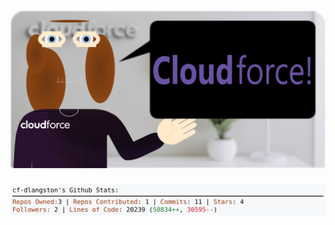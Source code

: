 <!-- 
Version 3.0.227
Built Sun Jun 01 2025 05:17:36 GMT+0000 (Coordinated Universal Time)
-->

<h1 align="center">
  <a href="https://github.com/dylanlangston/dylanlangston/tree/master/src" title="Click to View Source">
    <picture width="100%" alt="Dylan">
      <source media="(prefers-color-scheme: dark)" srcset="dylan-dark.svg?version=3.0.227">
      <img src="dylan-light.svg?version=3.0.227" alt="Dylan">
    </picture>
  </a>
</h1>

<div align="center">
  <picture width="100%" alt="Profile Info and Stats">
    <source media="(prefers-color-scheme: dark)" srcset="stats-dark.svg?version=3.0.227">
    <img src="stats-light.svg?version=3.0.227" alt="Profile Info and Stats">
  </picture>
</div>
